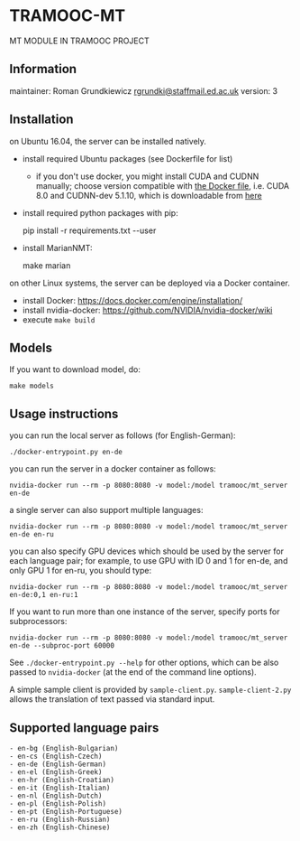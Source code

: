 # TRAMOOC-MT
MT MODULE IN TRAMOOC PROJECT

## Information
maintainer: Roman Grundkiewicz <rgrundki@staffmail.ed.ac.uk>
version: 3

## Installation
on Ubuntu 16.04, the server can be installed natively.

  - install required Ubuntu packages (see Dockerfile for list)
    - if you don't use docker, you might install CUDA and CUDNN manually;
      choose version compatible with [the Docker file](https://gitlab.com/nvidia/cuda/blob/ubuntu16.04/8.0/devel/cudnn5/Dockerfile),
      i.e. CUDA 8.0 and CUDNN-dev 5.1.10, which is downloadable from [here](http://developer.download.nvidia.com/compute/machine-learning/repos/ubuntu1604/x86_64/libcudnn5-dev_5.1.10-1+cuda8.0_amd64.deb)

  - install required python packages with pip:

    pip install -r requirements.txt --user

  - install MarianNMT:

    make marian

on other Linux systems, the server can be deployed via a Docker container.

 - install Docker: https://docs.docker.com/engine/installation/
 - install nvidia-docker: https://github.com/NVIDIA/nvidia-docker/wiki
 - execute `make build`

## Models
If you want to download model, do:
```
make models
```

## Usage instructions

you can run the local server as follows (for English-German):

    ./docker-entrypoint.py en-de

you can run the server in a docker container as follows:

    nvidia-docker run --rm -p 8080:8080 -v model:/model tramooc/mt_server en-de

a single server can also support multiple languages:

    nvidia-docker run --rm -p 8080:8080 -v model:/model tramooc/mt_server en-de en-ru

you can also specify GPU devices which should be used by the server for each language pair;
for example, to use GPU with ID 0 and 1 for en-de, and only GPU 1 for en-ru, you should type:

    nvidia-docker run --rm -p 8080:8080 -v model:/model tramooc/mt_server en-de:0,1 en-ru:1

If you want to run more than one instance of the server, specify ports for subprocessors:

    nvidia-docker run --rm -p 8080:8080 -v model:/model tramooc/mt_server en-de --subproc-port 60000

See `./docker-entrypoint.py --help` for other options, which can be also passed
to `nvidia-docker` (at the end of the command line options).

A simple sample client is provided by `sample-client.py`. `sample-client-2.py`
allows the translation of text passed via standard input.

## Supported language pairs

    - en-bg (English-Bulgarian)
    - en-cs (English-Czech)
    - en-de (English-German)
    - en-el (English-Greek)
    - en-hr (English-Croatian)
    - en-it (English-Italian)
    - en-nl (English-Dutch)
    - en-pl (English-Polish)
    - en-pt (English-Portuguese)
    - en-ru (English-Russian)
    - en-zh (English-Chinese)
